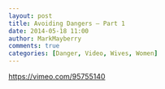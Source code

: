 ```yaml
---
layout: post
title: Avoiding Dangers – Part 1
date: 2014-05-18 11:00
author: MarkMayberry
comments: true
categories: [Danger, Video, Wives, Women]
---
```

https://vimeo.com/95755140
